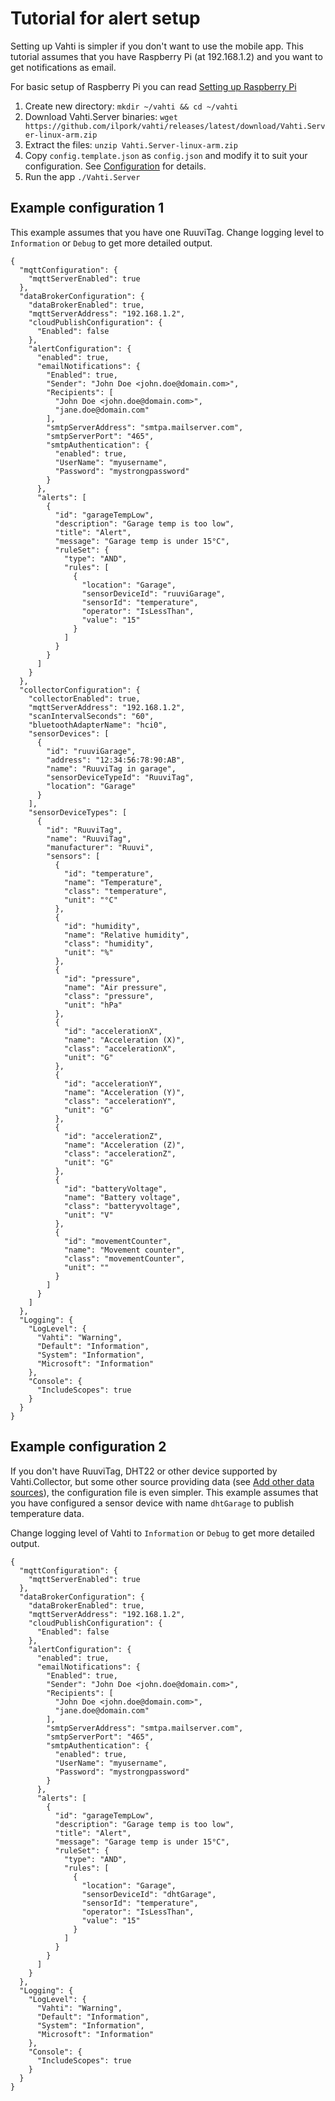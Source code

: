 # Tutorial for alert setup
Setting up Vahti is simpler if you don't want to use the mobile app. This tutorial assumes that you have Raspberry Pi (at 192.168.1.2) and you want to get notifications as email.

For basic setup of Raspberry Pi you can read [Setting up Raspberry Pi](SettingUpRaspberryPi.md)

1. Create new directory: `mkdir ~/vahti && cd ~/vahti`
2. Download Vahti.Server binaries: `wget https://github.com/ilpork/vahti/releases/latest/download/Vahti.Server-linux-arm.zip`
3. Extract the files: `unzip Vahti.Server-linux-arm.zip`
4. Copy `config.template.json` as `config.json` and modify it to suit your configuration. See [Configuration](Configuration.md) for details.
4. Run the app `./Vahti.Server`

## Example configuration 1
This example assumes that you have one RuuviTag. Change logging level to `Information` or `Debug` to get more detailed output.
```
{
  "mqttConfiguration": {
    "mqttServerEnabled": true
  },
  "dataBrokerConfiguration": {
    "dataBrokerEnabled": true,
    "mqttServerAddress": "192.168.1.2",
    "cloudPublishConfiguration": {
      "Enabled": false      
    },    
    "alertConfiguration": {  
      "enabled": true,    
      "emailNotifications": {
        "Enabled": true,
        "Sender": "John Doe <john.doe@domain.com>",
        "Recipients": [
          "John Doe <john.doe@domain.com>",
          "jane.doe@domain.com"
        ],
        "smtpServerAddress": "smtpa.mailserver.com",
        "smtpServerPort": "465",
        "smtpAuthentication": {
          "enabled": true,
          "UserName": "myusername",
          "Password": "mystrongpassword"
        }
      },
      "alerts": [        
        {
          "id": "garageTempLow",
          "description": "Garage temp is too low",
          "title": "Alert",
          "message": "Garage temp is under 15°C",
          "ruleSet": {
            "type": "AND",
            "rules": [
              {
                "location": "Garage",
                "sensorDeviceId": "ruuviGarage",
                "sensorId": "temperature",
                "operator": "IsLessThan",
                "value": "15"
              }
            ]
          }
        }
      ]
    }
  },
  "collectorConfiguration": {
    "collectorEnabled": true,
    "mqttServerAddress": "192.168.1.2",
    "scanIntervalSeconds": "60",
    "bluetoothAdapterName": "hci0",
    "sensorDevices": [
      {
        "id": "ruuviGarage",
        "address": "12:34:56:78:90:AB",
        "name": "RuuviTag in garage",
        "sensorDeviceTypeId": "RuuviTag",
        "location": "Garage"
      }      
    ],
    "sensorDeviceTypes": [
      {
        "id": "RuuviTag",
        "name": "RuuviTag",
        "manufacturer": "Ruuvi",
        "sensors": [
          {
            "id": "temperature",
            "name": "Temperature",
            "class": "temperature",
            "unit": "°C"
          },
          {
            "id": "humidity",
            "name": "Relative humidity",
            "class": "humidity",
            "unit": "%"
          },
          {
            "id": "pressure",
            "name": "Air pressure",
            "class": "pressure",
            "unit": "hPa"
          },
          {
            "id": "accelerationX",
            "name": "Acceleration (X)",
            "class": "accelerationX",
            "unit": "G"
          },
          {
            "id": "accelerationY",
            "name": "Acceleration (Y)",
            "class": "accelerationY",
            "unit": "G"
          },
          {
            "id": "accelerationZ",
            "name": "Acceleration (Z)",
            "class": "accelerationZ",
            "unit": "G"
          },
          {
            "id": "batteryVoltage",
            "name": "Battery voltage",
            "class": "batteryvoltage",
            "unit": "V"
          },
          {
            "id": "movementCounter",
            "name": "Movement counter",
            "class": "movementCounter",
            "unit": ""
          }
        ]
      }
    ]
  },
  "Logging": {
    "LogLevel": {
      "Vahti": "Warning",
      "Default": "Information",
      "System": "Information",
      "Microsoft": "Information"
    },
    "Console": {
      "IncludeScopes": true
    }
  }
}
```

## Example configuration 2
If you don't have RuuviTag, DHT22 or other device supported by Vahti.Collector, but some other source providing data (see [Add other data sources](AddOtherDataSources.md)), the configuration file is even simpler. This example assumes that you have configured a sensor device with name `dhtGarage` to publish temperature data.

Change logging level of Vahti to `Information` or `Debug` to get more detailed output.

```
{
  "mqttConfiguration": {
    "mqttServerEnabled": true
  },
  "dataBrokerConfiguration": {
    "dataBrokerEnabled": true,
    "mqttServerAddress": "192.168.1.2",
    "cloudPublishConfiguration": {
      "Enabled": false      
    },    
    "alertConfiguration": {      
      "enabled": true,
      "emailNotifications": {
        "Enabled": true,
        "Sender": "John Doe <john.doe@domain.com>",
        "Recipients": [
          "John Doe <john.doe@domain.com>",
          "jane.doe@domain.com"
        ],
        "smtpServerAddress": "smtpa.mailserver.com",
        "smtpServerPort": "465",
        "smtpAuthentication": {
          "enabled": true,
          "UserName": "myusername",
          "Password": "mystrongpassword"
        }
      },
      "alerts": [        
        {
          "id": "garageTempLow",
          "description": "Garage temp is too low",
          "title": "Alert",
          "message": "Garage temp is under 15°C",
          "ruleSet": {
            "type": "AND",
            "rules": [
              {
                "location": "Garage",
                "sensorDeviceId": "dhtGarage",
                "sensorId": "temperature",
                "operator": "IsLessThan",
                "value": "15"
              }
            ]
          }
        }
      ]
    }
  },
  "Logging": {
    "LogLevel": {
      "Vahti": "Warning",
      "Default": "Information",
      "System": "Information",
      "Microsoft": "Information"
    },
    "Console": {
      "IncludeScopes": true
    }
  }
}
```

